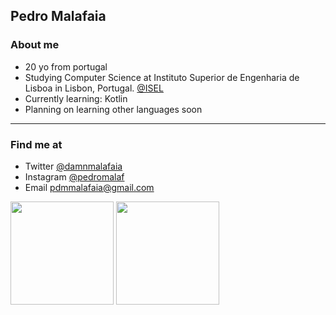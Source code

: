 ## Pedro Malafaia

### About me 
- 20 yo from portugal
- Studying Computer Science at Instituto Superior de Engenharia de Lisboa in Lisbon, Portugal. [@ISEL](https://www.isel.pt/en/)
- Currently learning: Kotlin 
- Planning on learning other languages soon 

<hr>

### Find me at 
- Twitter [@damnmalafaia](https://twitter.com/damnmalafaia)
- Instagram [@pedromalaf](https://www.instagram.com/pedromalaf/)
- Email pdmmalafaia@gmail.com

<div>
  <img height="165em" src="https://github-readme-stats.vercel.app/api?username=pedroMalaf&show_icons=true&theme=radical&include_all_commits=true&count_private=true" />
  <img height="165em" src="https://github-readme-stats.vercel.app/api/top-langs/?username=pedroMalaf&layout=compact&langs_count=16&theme=radical" />
</div>

<!--
**pedroMalaf/pedroMalaf** is a ✨ _special_ ✨ repository because its `README.md` (this file) appears on your GitHub profile.

Here are some ideas to get you started:

- 🔭 I’m currently working on ...
- 🌱 I’m currently learning ...
- 👯 I’m looking to collaborate on ...
- 🤔 I’m looking for help with ...
- 💬 Ask me about ...
- 📫 How to reach me: ...
- 😄 Pronouns: ...
- ⚡ Fun fact: ...
-->
